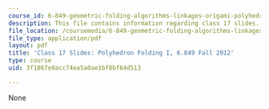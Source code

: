 ```yaml
---
course_id: 6-849-geometric-folding-algorithms-linkages-origami-polyhedra-fall-2012
description: This file contains information regarding class 17 slides.
file_location: /coursemedia/6-849-geometric-folding-algorithms-linkages-origami-polyhedra-fall-2012/3f1867e0acc74ea5a0ae1bf8bf64d513_MIT6_849F12_slidesC17.pdf
file_type: application/pdf
layout: pdf
title: 'Class 17 Slides: Polyhedron Folding I, 6.849 Fall 2012'
type: course
uid: 3f1867e0acc74ea5a0ae1bf8bf64d513

---
```

None